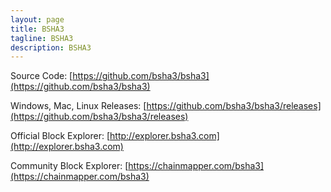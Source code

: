 ```yaml
---
layout: page
title: BSHA3
tagline: BSHA3 
description: BSHA3
---
```

Source Code: [https://github.com/bsha3/bsha3](https://github.com/bsha3/bsha3)

Windows, Mac, Linux Releases: [https://github.com/bsha3/bsha3/releases](https://github.com/bsha3/bsha3/releases)

Official Block Explorer: [http://explorer.bsha3.com](http://explorer.bsha3.com)

Community Block Explorer: [https://chainmapper.com/bsha3](https://chainmapper.com/bsha3)